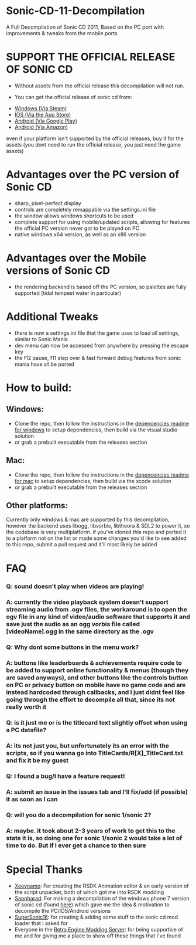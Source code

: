 # Sonic-CD-11-Decompilation
A Full Decompilation of Sonic CD 2011, Based on the PC port with improvements & tweaks from the mobile ports


# **SUPPORT THE OFFICIAL RELEASE OF SONIC CD**
+ Without assets from the official release this decompilation will not run.

+ You can get the official release of sonic cd from:
* [Windows (Via Steam)](https://store.steampowered.com/app/200940/Sonic_CD/)
* [IOS (Via the App Store)](https://apps.apple.com/us/app/sonic-cd-classic/id454316134)
* [Android (Via Google Play)](https://play.google.com/store/apps/details?id=com.sega.soniccd.classic&hl=en&gl=US)
* [Android (Via Amazon)](https://www.amazon.com/Sega-of-America-Sonic-CD/dp/B008K9UZY4/ref=sr_1_2?dchild=1&keywords=Sonic+CD&qid=1607930514&sr=8-2)

even if your platform isn't supported by the official releases, buy it for the assets (you dont need to run the official release, you just need the game assets)

# Advantages over the PC version of Sonic CD
* sharp, pixel-perfect display
* controls are completely remappable via the settings.ini file
* the window allows windows shortcuts to be used
* complete support for using mobile/updated scripts, allowing for features the official PC version never got to be played on PC
* native windows x64 version, as well as an x86 version

# Advantages over the Mobile versions of Sonic CD
* the rendering backend is based off the PC version, so palettes are fully supported (tidal tempest water in particular)

# Additional Tweaks
* there is now a settings.ini file that the game uses to load all settings, similar to Sonic Mania
* dev menu can now be accessed from anywhere by pressing the escape key
* the f12 pause, f11 step over & fast forward debug features from sonic mania have all be ported

# How to build:
## Windows:
* Clone the repo, then follow the instructions in the [depencencies readme for windows](./dependencies/windows/dependencies.txt) to setup dependencies, then build via the visual studio solution
* or grab a prebuilt executable from the releases section

## Mac:
* Clone the repo, then follow the instructions in the [depencencies readme for mac](./dependencies/mac/dependencies.txt) to setup dependencies, then build via the xcode solution
* or grab a prebuilt executable from the releases section

## Other platforms:
Currently only windows & mac are supported by this decompilation, however the backend uses libogg, libvorbis, libtheora & SDL2 to power it, so the codebase is very multiplatform.
if you've cloned this repo and ported it to a platform not on the list or made some changes you'd like to see added to this repo, submit a pull request and it'll most likely be added

# FAQ
### Q: sound doesn't play when videos are playing!
### A: currently the video playback system doesn't support streaming audio from .ogv files, the workaround is to open the ogv file in any kind of video/audio software that supports it and save just the audio as an ogg vorbis file called [videoName].ogg in the same directory as the .ogv

### Q: Why dont some buttons in the menu work?
### A: buttons like leaderboards & achievements require code to be added to support online functionality & menus (though they are saved anyways), and other buttons like the controls button on PC or privacy button on mobile have no game code and are instead hardcoded through callbacks, and I just didnt feel like going through the effort to decompile all that, since its not really worth it

### Q: is it just me or is the titlecard text slightly offset when using a PC datafile?
### A: its not just you, but unfortunately its an error with the scripts, so if you wanna go into TitleCards/R[X]\_TitleCard.txt and fix it be my guest

### Q: I found a bug/I have a feature request!
### A: submit an issue in the issues tab and I'll fix/add (if possible) it as soon as I can

### Q: will you do a decompilation for sonic 1/sonic 2?
### A: maybe. it took about 2-3 years of work to get this to the state it is, so doing one for sonic 1/sonic 2 would take a lot of time to do. But if I ever get a chance to then sure

# Special Thanks
* [Xeeynamo](https://github.com/Xeeynamo): For creating the RSDK Animation editor & an early version of the script unpacker, both of which got me into RSDK modding
* [Sappharad](https://github.com/Sappharad): For making a decompilation of the windows phone 7 version of sonic cd (found [here](https://github.com/Sappharad/rvm_soniccd)) which gave me the idea & motivation to decompile the PC/IOS/Android versions
* [SuperSonic16](https://github.com/TheSuperSonic16): for creating & adding some stuff to the sonic cd mod loader that I asked for
* Everyone in the [Retro Engine Modding Server](https://dc.railgun.works/retroengine): for being supportive of me and for giving me a place to show off these things that I've found
